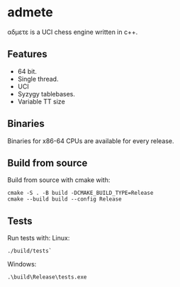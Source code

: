 # admete

αδμετε is a UCI chess engine written in c++.

## Features
 - 64 bit.
 - Single thread.
 - UCI
 - Syzygy tablebases.
 - Variable TT size

## Binaries

Binaries for x86-64 CPUs are available for every release. 

## Build from source

Build from source with cmake with:
```
cmake -S . -B build -DCMAKE_BUILD_TYPE=Release
cmake --build build --config Release
```

## Tests
Run tests with:
Linux:
```
./build/tests`
```
Windows:
```
.\build\Release\tests.exe
```

